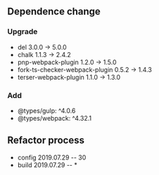 ## Dependence change

### Upgrade

* del 3.0.0 -> 5.0.0
* chalk 1.1.3 -> 2.4.2
* pnp-webpack-plugin 1.2.0 -> 1.5.0
* fork-ts-checker-webpack-plugin 0.5.2 -> 1.4.3
* terser-webpack-plugin 1.1.0 -> 1.3.0

### Add

* @types/gulp: ^4.0.6
* @types/webpack: ^4.32.1

## Refactor process

* config 2019.07.29 -- 30
* build 2019.07.29 -- *